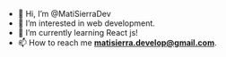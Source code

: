 - 👋 Hi, I’m @MatiSierraDev
- 👀 I’m interested in web development.
- 🌱 I’m currently learning React js!
- 📫 How to reach me <b>matisierra.develop@gmail.com</b>.

<!---
MatiSierraDev/MatiSierraDev is a ✨ special ✨ repository because its `README.md` (this file) appears on your GitHub profile.
You can click the Preview link to take a look at your changes.
--->
